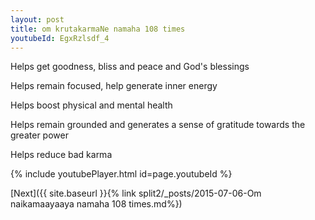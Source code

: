 ```yaml
---
layout: post
title: om krutakarmaNe namaha 108 times
youtubeId: EgxRzlsdf_4
---
```

 
 
Helps get goodness, bliss and peace and God's blessings
 
Helps remain focused, help generate inner energy 
 
Helps boost physical and mental health 
 
Helps remain grounded and generates a sense of gratitude towards the greater power 
 
Helps reduce bad karma
 
 
 
 


{% include youtubePlayer.html id=page.youtubeId %}
 
[Next]({{ site.baseurl }}{% link  split2/_posts/2015-07-06-Om naikamaayaaya namaha 108 times.md%})
 
